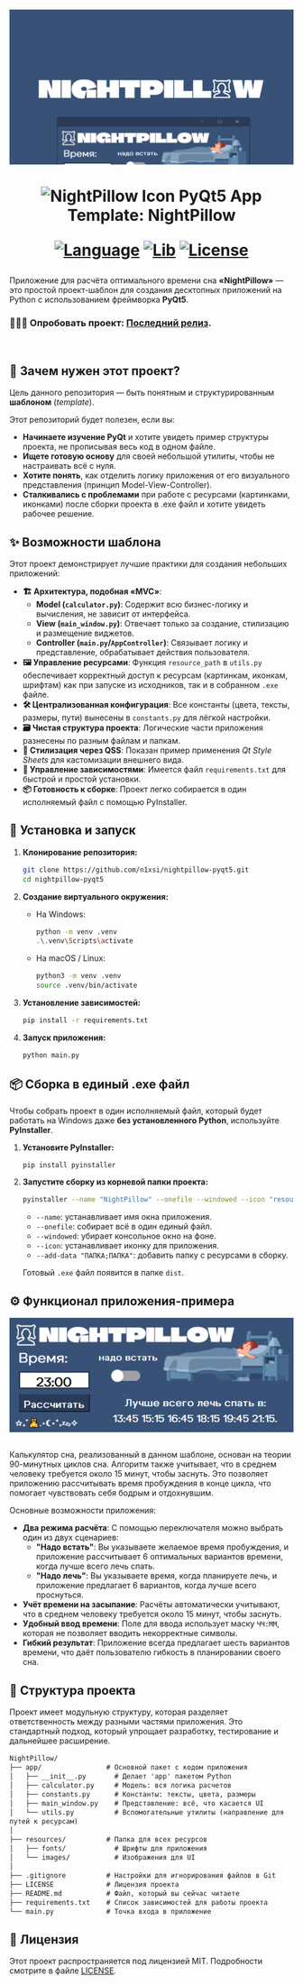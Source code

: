 <h1 align="center">
  <img src="resources/images/preview.png" align="top" alt="NightPillow Preview">
</h1>

<h1 align="center">
  <img src="resources/images/logo.ico" width="44" align="top" alt="NightPillow Icon">
  PyQt5 App Template: NightPillow

    
  [![Language](https://custom-icon-badges.demolab.com/badge/Python%203.10+-293b56?logo=pythonn)](#)
  [![Lib](https://custom-icon-badges.demolab.com/badge/PyQt5%205.15+-293b56?logo=pyqt)](#)
  [![License](https://custom-icon-badges.demolab.com/badge/License%20MIT-293b56?logo=law)](LICENSE)
  
</h1>

Приложение для расчёта оптимального времени сна **«NightPillow»** — это простой проект-шаблон для создания десктопных приложений на Python с использованием фреймворка **PyQt5**.

<h3>
  
  👩🏻‍🔬 Опробовать проект: [Последний релиз](https://github.com/n1xsi/nightpillow-pyqt5/releases/latest).

</h3>

<br>

## 🎯 Зачем нужен этот проект?

Цель данного репозитория — быть понятным и структурированным **шаблоном** (*template*).

Этот репозиторий будет полезен, если вы:
*   **Начинаете изучение PyQt** и хотите увидеть пример структуры проекта, не прописывая весь код в одном файле.
*   **Ищете готовую основу** для своей небольшой утилиты, чтобы не настраивать всё с нуля.
*   **Хотите понять**, как отделить логику приложения от его визуального представления (принцип Model-View-Controller).
*   **Сталкивались с проблемами** при работе с ресурсами (картинками, иконками) после сборки проекта в .exe файл и хотите увидеть рабочее решение.

## ✨ Возможности шаблона

Этот проект демонстрирует лучшие практики для создания небольших приложений:

*   **🏗️ Архитектура, подобная «MVC»**:
    *   **Model (`calculator.py`)**: Содержит всю бизнес-логику и вычисления, не зависит от интерфейса.
    *   **View (`main_window.py`)**: Отвечает только за создание, стилизацию и размещение виджетов.
    *   **Controller (`main.py`/`AppController`)**: Связывает логику и представление, обрабатывает действия пользователя.
*   **🖼️ Управление ресурсами**: Функция `resource_path` в `utils.py` обеспечивает корректный доступ к ресурсам (картинкам, иконкам, шрифтам) как при запуске из исходников, так и в собранном `.exe` файле.
*   **🛠️ Централизованная конфигурация**: Все константы (цвета, тексты, размеры, пути) вынесены в `constants.py` для лёгкой настройки.
*   **🗃️ Чистая структура проекта**: Логические части приложения разнесены по разным файлам и папкам.
*   **🧩 Стилизация через QSS**: Показан пример применения *Qt Style Sheets* для кастомизации внешнего вида.
*   **📝 Управление зависимостями**: Имеется файл `requirements.txt` для быстрой и простой установки.
*   **📦 Готовность к сборке**: Проект легко собирается в один исполняемый файл с помощью PyInstaller.

## 🚀 Установка и запуск

1.  **Клонирование репозитория:**
    ```bash
    git clone https://github.com/n1xsi/nightpillow-pyqt5.git
    cd nightpillow-pyqt5
    ```

2.  **Создание виртуального окружения:**
    *   На Windows:
        ```bash
        python -m venv .venv
        .\.venv\Scripts\activate
        ```
    *   На macOS / Linux:
        ```bash
        python3 -m venv .venv
        source .venv/bin/activate
        ```

3.  **Установление зависимостей:**
    ```bash
    pip install -r requirements.txt
    ```

4.  **Запуск приложения:**
    ```bash
    python main.py
    ```

## 📦 Сборка в единый .exe файл
Чтобы собрать проект в один исполняемый файл, который будет работать на Windows даже **без установленного Python**, используйте **PyInstaller**.

1.  **Установите PyInstaller:**
    ```bash
    pip install pyinstaller
    ```

2.  **Запустите сборку из корневой папки проекта:**
    ```bash
    pyinstaller --name "NightPillow" --onefile --windowed --icon "resources/images/logo.ico" --add-data "app;app" --add-data "resources;resources"  "main.py"
    ```
    *   `--name`: устанавливает имя окна приложения.
    *   `--onefile`: собирает всё в один единый файл.
    *   `--windowed`: убирает консольное окно на фоне.
    *   `--icon`: устанавливает иконку для приложения.
    *   `--add-data "ПАПКА;ПАПКА"`: добавить папку с ресурсами в сборку.

    Готовый `.exe` файл появится в папке `dist`.

## ⚙️ Функционал приложения-примера

<div align="center">
  <img src="resources/images/menu.png" align="top" alt="NightPillow Menu">
</div>

<br>

Калькулятор сна, реализованный в данном шаблоне, основан на теории 90-минутных циклов сна. Алгоритм также учитывает, что в среднем человеку требуется около 15 минут, чтобы заснуть. Это позволяет приложению рассчитывать время пробуждения в конце цикла, что помогает чувствовать себя бодрым и отдохнувшим.

Основные возможности приложения:

*   **Два режима расчёта**: С помощью переключателя можно выбрать один из двух сценариев:
    *   **"Надо встать"**: Вы указываете желаемое время пробуждения, и приложение рассчитывает 6 оптимальных вариантов времени, когда лучше всего лечь спать.
    *   **"Надо лечь"**: Вы указываете время, когда планируете лечь, и приложение предлагает 6 вариантов, когда лучше всего проснуться.
*   **Учёт времени на засыпание**: Расчёты автоматически учитывают, что в среднем человеку требуется около 15 минут, чтобы заснуть.
*   **Удобный ввод времени**: Поле для ввода использует маску `ЧЧ:ММ`, которая не позволяет вводить некорректные символы.
*   **Гибкий результат**: Приложение всегда предлагает шесть вариантов времени, что даёт пользователю гибкость в планировании своего сна.

## 📂 Структура проекта

Проект имеет модульную структуру, которая разделяет ответственность между разными частями приложения. Это стандартный подход, который упрощает разработку, тестирование и дальнейшее расширение.

```
NightPillow/
├── app/                # Основной пакет с кодом приложения
│   ├── __init__.py       # Делает 'app' пакетом Python
│   ├── calculator.py     # Модель: вся логика расчетов
│   ├── constants.py      # Константы: тексты, цвета, размеры
│   ├── main_window.py    # Представление: всё, что касается UI
│   └── utils.py          # Вспомогательные утилиты (направление для путей к ресурсам)
│
├── resources/          # Папка для всех ресурсов
│   ├── fonts/            # Шрифты для приложения
│   └── images/           # Изображения для UI
│
├── .gitignore          # Настройки для игнорирования файлов в Git
├── LICENSE             # Лицензия проекта
├── README.md           # Файл, который вы сейчас читаете
├── requirements.txt    # Список зависимостей для работы проекта
└── main.py             # Точка входа в приложение
```

## 📄 Лицензия

Этот проект распространяется под лицензией MIT. Подробности смотрите в файле [LICENSE](LICENSE).
